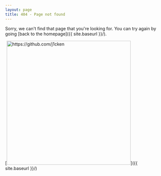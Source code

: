 ```yaml
---
layout: page
title: 404 - Page not found
---
```


Sorry, we can't find that page that you're looking for. You can try again by going [back to the homepage]({{ site.baseurl }}/).

[<img src="{{ site.baseurl }}/assets/images/404.jpg" alt="https://github.com/j1cken" style="width: 400px;"/>]({{ site.baseurl }}/)
